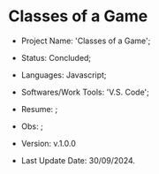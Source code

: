 # Classes of a Game

- Project Name: 'Classes of a Game';
- Status: Concluded;
- Languages: Javascript;
- Softwares/Work Tools: 'V.S. Code';
- Resume: ;
- Obs: ;
- Version: v.1.0.0

- Last Update Date: 30/09/2024.

##